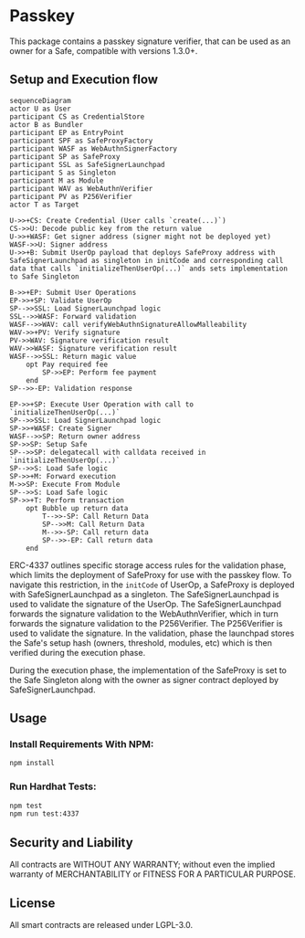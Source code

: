 # Passkey

This package contains a passkey signature verifier, that can be used as an owner for a Safe, compatible with versions 1.3.0+.

## Setup and Execution flow

```mermaid
sequenceDiagram
actor U as User
participant CS as CredentialStore
actor B as Bundler
participant EP as EntryPoint
participant SPF as SafeProxyFactory
participant WASF as WebAuthnSignerFactory
participant SP as SafeProxy
participant SSL as SafeSignerLaunchpad
participant S as Singleton
participant M as Module
participant WAV as WebAuthnVerifier
participant PV as P256Verifier
actor T as Target

U->>+CS: Create Credential (User calls `create(...)`)
CS->>U: Decode public key from the return value
U->>+WASF: Get signer address (signer might not be deployed yet)
WASF->>U: Signer address
U->>+B: Submit UserOp payload that deploys SafeProxy address with SafeSignerLaunchpad as singleton in initCode and corresponding call data that calls `initializeThenUserOp(...)` ands sets implementation to Safe Singleton

B->>+EP: Submit User Operations
EP->>+SP: Validate UserOp
SP-->>SSL: Load SignerLaunchpad logic
SSL-->>WASF: Forward validation
WASF-->>WAV: call verifyWebAuthnSignatureAllowMalleability
WAV->>+PV: Verify signature
PV->>WAV: Signature verification result
WAV->>WASF: Signature verification result
WASF-->>SSL: Return magic value
    opt Pay required fee
        SP->>EP: Perform fee payment
    end
SP-->>-EP: Validation response

EP->>+SP: Execute User Operation with call to `initializeThenUserOp(...)`
SP-->>SSL: Load SignerLaunchpad logic
SP->>+WASF: Create Signer
WASF-->>SP: Return owner address
SP->>SP: Setup Safe
SP-->>SP: delegatecall with calldata received in `initializeThenUserOp(...)`
SP-->>S: Load Safe logic
SP->>+M: Forward execution
M->>SP: Execute From Module
SP-->>S: Load Safe logic
SP->>+T: Perform transaction
    opt Bubble up return data
        T-->>-SP: Call Return Data
        SP-->>M: Call Return Data
        M-->>-SP: Call return data
        SP-->>-EP: Call return data
    end
```

ERC-4337 outlines specific storage access rules for the validation phase, which limits the deployment of SafeProxy for use with the passkey flow. To navigate this restriction, in the `initCode` of UserOp, a SafeProxy is deployed with SafeSignerLaunchpad as a singleton. The SafeSignerLaunchpad is used to validate the signature of the UserOp. The SafeSignerLaunchpad forwards the signature validation to the WebAuthnVerifier, which in turn forwards the signature validation to the P256Verifier. The P256Verifier is used to validate the signature. In the validation, phase the launchpad stores the Safe's setup hash (owners, threshold, modules, etc) which is then verified during the execution phase.

During the execution phase, the implementation of the SafeProxy is set to the Safe Singleton along with the owner as signer contract deployed by SafeSignerLaunchpad.

## Usage

### Install Requirements With NPM:

```bash
npm install
```

### Run Hardhat Tests:

```bash
npm test
npm run test:4337
```

## Security and Liability

All contracts are WITHOUT ANY WARRANTY; without even the implied warranty of MERCHANTABILITY or FITNESS FOR A PARTICULAR PURPOSE.

## License

All smart contracts are released under LGPL-3.0.
